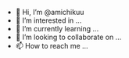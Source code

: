 - 👋 Hi, I’m @amichikuu
- 👀 I’m interested in ...
- 🌱 I’m currently learning ...
- 💞️ I’m looking to collaborate on ...
- 📫 How to reach me ...

<!---
amichikuu/amichikuu is a ✨ special ✨ repository because its `README.md` (this file) appears on your GitHub profile.
You can click the Preview link to take a look at your changes.
--->
